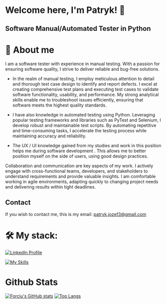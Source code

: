 # Welcome here, I'm Patryk! 👋

## Software Manual/Automated Tester in Python

# 💪 About me

<p>I am a software tester with experience in manual testing. With a passion for ensuring software quality, I strive to deliver reliable and bug-free solutions.
  
  
- In the realm of manual testing, I employ meticulous attention to detail and thorough test case design to identify and report defects. 
I excel at creating comprehensive test plans and executing test cases to validate software functionality, usability, and performance. My strong analytical skills enable me to troubleshoot issues efficiently, ensuring that software meets the highest quality standards. 
  
  
- I have also knowledge in automated testing using Python. Leveraging popular testing frameworks and libraries such as PyTest and Selenium, I develop robust and maintainable test scripts. By automating repetitive and time-consuming tasks, I accelerate the testing process while maintaining accuracy and reliability.

  
- The UX / UI knowledge gained from my studies and work in this position helps me during software development . This allows me to better position myself on the side of users, using good design practices. 
  
  
Collaboration and communication are key aspects of my work. I actively engage with cross-functional teams, developers, and stakeholders to understand requirements and provide valuable insights. I am comfortable working in agile environments, adapting quickly to changing project needs and delivering results within tight deadlines.
</p>

## Contact
If you wish to contact me, this is my email: [patryk.jozef3@gmail.com](mailto:patryk.jozef3@gmail.com)

# 🛠️ My stack: 
[![LinkedIn Profile](https://img.shields.io/static/v1?label=LinkedIn&message=Profile&color=blue&style=for-the-badge&logo=linkedin)](https://www.linkedin.com/in/patryk-jozefczyk/)

[![My Skills](https://skillicons.dev/icons?i=python,selenium,postman,git,postgres,html,css,vscode,figma,ps,xd)](https://skillicons.dev)

# Github Stats
  
  
  [![Forciu's GitHub stats](https://github-readme-stats.vercel.app/api?username=Forciu&theme=dark&count_private=true&hide=prs,issues)](https://github.com/Forciu/github-readme-stats&theme=dark)
  [![Top Langs](https://github-readme-stats.vercel.app/api/top-langs/?username=Forciu&theme=dark&count_private=true&layout=compact)](https://github.com/Forciu/github-readme-stats&theme=dark)

